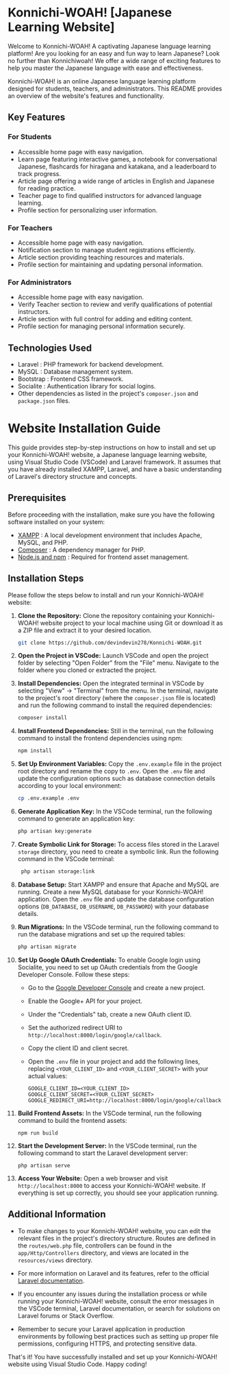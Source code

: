 # Konnichi-WOAH! [Japanese Learning Website]
Welcome to Konnichi-WOAH! 
A captivating Japanese language learning platform!
Are you looking for an easy and fun way to learn Japanese? Look no further than Konnichiwoah! We offer a wide range of exciting features to help you master the Japanese language with ease and effectiveness.

Konnichi-WOAH! is an online Japanese language learning platform designed for students, teachers, and administrators. This README provides an overview of the website's features and functionality.

## Key Features

### For Students

- Accessible home page with easy navigation.
- Learn page featuring interactive games, a notebook for conversational Japanese, flashcards for hiragana and katakana, and a leaderboard to track progress.
- Article page offering a wide range of articles in English and Japanese for reading practice.
- Teacher page to find qualified instructors for advanced language learning.
- Profile section for personalizing user information.

### For Teachers

- Accessible home page with easy navigation.
- Notification section to manage student registrations efficiently.
- Article section providing teaching resources and materials.
- Profile section for maintaining and updating personal information.

### For Administrators

- Accessible home page with easy navigation.
- Verify Teacher section to review and verify qualifications of potential instructors.
- Article section with full control for adding and editing content.
- Profile section for managing personal information securely.

## Technologies Used

- Laravel : PHP framework for backend development.
- MySQL : Database management system.
- Bootstrap : Frontend CSS framework.
- Socialite : Authentication library for social logins.
- Other dependencies as listed in the project's `composer.json` and `package.json` files.

# Website Installation Guide

This guide provides step-by-step instructions on how to install and set up your Konnichi-WOAH! website, a Japanese language learning website, using Visual Studio Code (VSCode) and Laravel framework. It assumes that you have already installed XAMPP, Laravel, and have a basic understanding of Laravel's directory structure and concepts.

## Prerequisites

Before proceeding with the installation, make sure you have the following software installed on your system:

- [XAMPP](https://www.apachefriends.org/index.html) : A local development environment that includes Apache, MySQL, and PHP.
- [Composer](https://getcomposer.org/) : A dependency manager for PHP.
- [Node.js and npm](https://nodejs.org/) : Required for frontend asset management.

## Installation Steps

Please follow the steps below to install and run your Konnichi-WOAH! website:

1. **Clone the Repository:** Clone the repository containing your Konnichi-WOAH! website project to your local machine using Git or download it as a ZIP file and extract it to your desired location.

    ```bash
    git clone https://github.com/devindevin278/Konnichi-WOAH.git

2. **Open the Project in VSCode:** Launch VSCode and open the project folder by selecting "Open Folder" from the "File" menu. Navigate to the folder where you cloned or extracted the project.

3. **Install Dependencies:** Open the integrated terminal in VSCode by selecting "View" -> "Terminal" from the menu. In the terminal, navigate to the project's root directory (where the `composer.json` file is located) and run the following command to install the required dependencies:

    ```bash
    composer install

4. **Install Frontend Dependencies:** Still in the terminal, run the following command to install the frontend dependencies using npm:
    ```bash
    npm install
    
5. **Set Up Environment Variables:** Copy the `.env.example` file in the project root directory and rename the copy to `.env`. Open the `.env` file and update the configuration options such as database connection details according to your local environment:
    ```bash
    cp .env.example .env

6. **Generate Application Key:** In the VSCode terminal, run the following command to generate an application key:

    ```bash
    php artisan key:generate

7. **Create Symbolic Link for Storage:** To access files stored in the Laravel `storage` directory, you need to create a symbolic link. Run the following command in the VSCode terminal:

   ```bash
    php artisan storage:link

8. **Database Setup:** Start XAMPP and ensure that Apache and MySQL are running. Create a new MySQL database for your Konnichi-WOAH! application. Open the `.env` file and update the database configuration options (`DB_DATABASE`, `DB_USERNAME`, `DB_PASSWORD`) with your database details.

9. **Run Migrations:** In the VSCode terminal, run the following command to run the database migrations and set up the required tables:

    ```bash
    php artisan migrate

10. **Set Up Google OAuth Credentials:** To enable Google login using Socialite, you need to set up OAuth credentials from the Google Developer Console. Follow these steps:
    - Go to the [Google Developer Console](https://console.developers.google.com/) and create a new project.
    - Enable the Google+ API for your project.
    - Under the "Credentials" tab, create a new OAuth client ID.
    - Set the authorized redirect URI to `http://localhost:8000/login/google/callback`.
    - Copy the client ID and client secret.
    - Open the `.env` file in your project and add the following lines, replacing `<YOUR_CLIENT_ID>` and         `<YOUR_CLIENT_SECRET>` with your actual values:
      
      ```
      GOOGLE_CLIENT_ID=<YOUR_CLIENT_ID>
      GOOGLE_CLIENT_SECRET=<YOUR_CLIENT_SECRET>
      GOOGLE_REDIRECT_URI=http://localhost:8000/login/google/callback
      ```
  
11. **Build Frontend Assets:** In the VSCode terminal, run the following command to build the frontend assets:
    
     ```
     npm run build
     ```

12. **Start the Development Server:** In the VSCode terminal, run the following command to start the Laravel development server:
    
     ```
     php artisan serve
     ```

14. **Access Your Website:** Open a web browser and visit `http://localhost:8000` to access your Konnichi-WOAH! website. If everything is set up correctly, you should see your application running.

## Additional Information

- To make changes to your Konnichi-WOAH! website, you can edit the relevant files in the project's directory structure. Routes are defined in the `routes/web.php` file, controllers can be found in the `app/Http/Controllers` directory, and views are located in the `resources/views` directory.

- For more information on Laravel and its features, refer to the official [Laravel documentation](https://laravel.com/docs).

- If you encounter any issues during the installation process or while running your Konnichi-WOAH! website, consult the error messages in the VSCode terminal, Laravel documentation, or search for solutions on Laravel forums or Stack Overflow.

- Remember to secure your Laravel application in production environments by following best practices such as setting up proper file permissions, configuring HTTPS, and protecting sensitive data.

That's it! You have successfully installed and set up your Konnichi-WOAH! website using Visual Studio Code. Happy coding!

